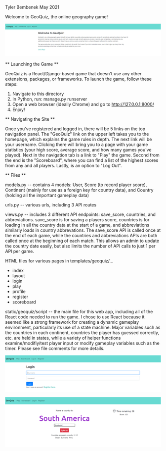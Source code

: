 Tyler Bembenek
May 2021


Welcome to GeoQuiz, the online geography game!

![alt text](https://github.com/TBemz/GeoQuiz/blob/main/Images/geoquiz-4.PNG "Main screen")

** Launching the Game **

GeoQuiz is a React/Django-based game that doesn't use any other extensions, packages, or frameworks.
To launch the game, follow these steps:

1. Navigate to this directory
2. In Python, run: manage.py runserver
3. Open a web browser (ideally Chrome) and go to http://127.0.0.1:8000/
4. Enjoy!


** Navigating the Site **

Once you've registered and logged in, there will be 5 links on the top navigation panel. The "GeoQuiz" link on the upper left takes you to the homepage, which explains the game rules in depth. The next link will be your username. Clicking there will bring you to a page with your game statistics (your high score, average score, and how many games you've played). Next in the navigation tab is a link to "Play" the game. Second from the end is the "Scoreboard", where you can find a list of the highest scores from any and all players. Lastly, is an option to "Log Out".


** Files **

models.py -- contains 4 models: User, Score (to record player score), Continent (mainly for use as a foreign key for country data), and Country (holding all the important gameplay data)

urls.py -- various urls, including 3 API routes

views.py -- includes 3 different API endpoints: save_score, countries, and abbreviations. save_score is for saving a players score, countries is for loading in all the country data at the start of a game, and abbreviations similarly loads in country abbrevations. The save_score API is called once at the end of each game, while the countries and abbreviations APIs are both called once at the beginning of each match. This allows an admin to update the country date easily, but also limits the number of API calls to just 1 per API per game.

HTML files for various pages in templates/geoquiz/...
* index
* layout
* login
* play
* profile
* register
* scoreboard

static/geoquiz/script -- the main file for this web app, including all of the React code needed to run the game. I chose to use React because it seemed like a strong framework for creating a dynamic gameplay environment, particularly its use of a state machine. Major variables such as the countries in each continent, countries the player has guessed correctly, etc. are held in states, while a variety of helper functions examine/modifiy/test player input or modify gameplay variables such as the timer. Please see file comments for more details.


![alt text](https://github.com/TBemz/GeoQuiz/blob/main/Images/geoquiz-2.PNG "Login screen")

![alt text](https://github.com/TBemz/GeoQuiz/blob/main/Images/geoquiz-3.PNG "Play screen")
